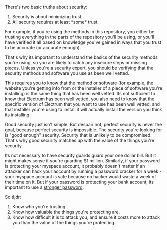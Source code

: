 
There's two basic truths about security:

1. Security is about minimizing trust.
2. All security requires at least \*some\* trust.

For example, if you're using the methods in this repository, you either be trusting everything in the parts of the repository you'll be using, or you'll have verified it all based on knowledge you've gained in ways that you trust to be accurate (or accurate enough).

That's why its important to understand the basics of the security methods you're using, so you are likely to catch any insecure steps or missing pieces. Unless you're a security expert, you should be verifying that the security methods and software you use as been well vetted.

This requires you to know that the method or software (for example, the website you're getting info from or the installer of a piece of software you're installing) is the same thing that has been well vetted. Its not sufficient to know that Electrum has been well vetted, you also need to know that the specific version of Electrum that you want to use has been well vetted, and that installer you're using to install it will actually install the version you think its installing.

Good security just isn't simple. But despair not, perfect security is never the goal, because perfect security is impossible. The security you're looking for is "good enough" security. Security that is unlikely to be compromised. That's why good security matches up with the value of the things you're security.

Its not necessary to have security guards guard your one dollar bill. But it might makes sense if you're guarding $1 million. Similarly, if your password is protecting your myspace account, it probably doesn't matter if an attacker can hack your account by running a password cracker for a week - your myspace account is safe because no hacker would waste a week of their time on it. But if your password is protecting your bank account, its important to use a [stronger password](../passphraseMethods/Basic-Master-Passphrase).

So tl;dr:

1. Know who you're trusting.
2. Know how valuable the things you're protecting are.
3. Know how difficult it is to attack you, and ensure it costs more to attack you than the value of the things you're protecting.